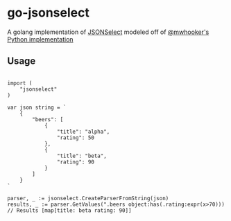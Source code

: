 
go-jsonselect
=============

A golang implementation of [JSONSelect](http://jsonselect.org/) modeled off of [@mwhooker's Python implementation](https://github.com/mwhooker/jsonselect)


Usage
-----

```golang

import (
    "jsonselect"
)

var json string = `
    {
        "beers": [
            {
                "title": "alpha",
                "rating": 50
            },
            {
                "title": "beta",
                "rating": 90
            }
        ]
    }
`

parser, _ := jsonselect.CreateParserFromString(json)
results, _ := parser.GetValues(".beers object:has(.rating:expr(x>70)))
// Results [map[title: beta rating: 90]]
```
